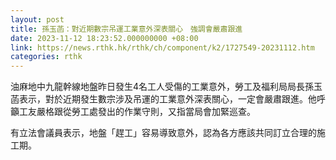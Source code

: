 ```yaml
---
layout: post
title: 孫玉菡：對近期數宗吊運工業意外深表關心　強調會嚴肅跟進
date: 2023-11-12 18:23:52.000000000 +08:00
link: https://news.rthk.hk/rthk/ch/component/k2/1727549-20231112.htm
categories: rthk
---
```


油麻地中九龍幹線地盤昨日發生4名工人受傷的工業意外，勞工及福利局局長孫玉菡表示，對於近期發生數宗涉及吊運的工業意外深表關心，一定會嚴肅跟進。他呼籲工友嚴格跟從勞工處發出的作業守則，又指當局會加緊巡查。

有立法會議員表示，地盤「趕工」容易導致意外，認為各方應該共同訂立合理的施工期。

